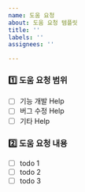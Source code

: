 ```yaml
---
name: 도움 요청
about: 도움 요청 템플릿
title: ''
labels: ''
assignees: ''

---
```


### 1️⃣ 도움 요청 범위
<!-- 도움 요청 범위에 대해 간단하게 작성해 주세요 -->
- [ ] 기능 개발 Help
- [ ] 버그 수정 Help
- [ ] 기타 Help

### 2️⃣ 도움 요청 내용
<!-- 도움 요청 내용을 작성해 주세요. -->
- [ ] todo 1
- [ ] todo 2
- [ ] todo 3

